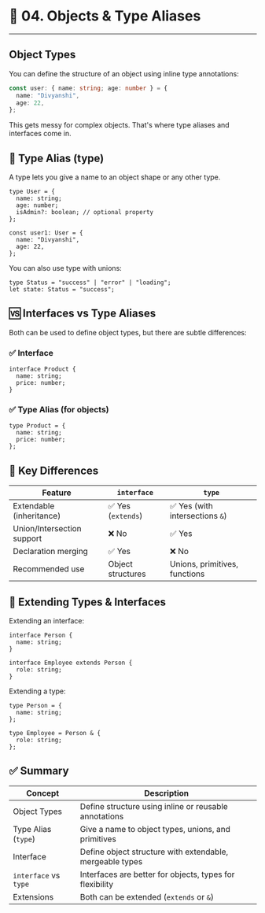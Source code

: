 # 📘 04. Objects & Type Aliases

---

## Object Types

You can define the structure of an object using inline type annotations:

```ts
const user: { name: string; age: number } = {
  name: "Divyanshi",
  age: 22,
};
```
This gets messy for complex objects. That's where type aliases and interfaces come in.

## 🔖 Type Alias (type)
A type lets you give a name to an object shape or any other type.

```
type User = {
  name: string;
  age: number;
  isAdmin?: boolean; // optional property
};

const user1: User = {
  name: "Divyanshi",
  age: 22,
};
```
You can also use type with unions:

```
type Status = "success" | "error" | "loading";
let state: Status = "success";
```

## 🆚 Interfaces vs Type Aliases
Both can be used to define object types, but there are subtle differences:

### ✅ Interface
```
interface Product {
  name: string;
  price: number;
}
```
### ✅ Type Alias (for objects)
```
type Product = {
  name: string;
  price: number;
};
```

## 🔄 Key Differences

| Feature                    | `interface`                      | `type`                            |
|----------------------------|----------------------------------|-----------------------------------|
| Extendable (inheritance)   | ✅ Yes (`extends`)               | ✅ Yes (with intersections `&`)   |
| Union/Intersection support | ❌ No                            | ✅ Yes                            |
| Declaration merging        | ✅ Yes                           | ❌ No                             |
| Recommended use            | Object structures                | Unions, primitives, functions     |


## 🔗 Extending Types & Interfaces
Extending an interface:
```
interface Person {
  name: string;
}

interface Employee extends Person {
  role: string;
}
```
Extending a type:
```
type Person = {
  name: string;
};

type Employee = Person & {
  role: string;
};
```

## ✅ Summary

| Concept              | Description                                                   |
|----------------------|---------------------------------------------------------------|
| Object Types         | Define structure using inline or reusable annotations         |
| Type Alias (`type`)  | Give a name to object types, unions, and primitives           |
| Interface            | Define object structure with extendable, mergeable types      |
| `interface` vs `type`| Interfaces are better for objects, types for flexibility       |
| Extensions           | Both can be extended (`extends` or `&`)                       |
